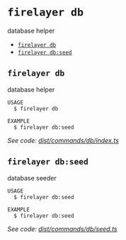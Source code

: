 `firelayer db`
==============

database helper

* [`firelayer db`](#firelayer-db)
* [`firelayer db:seed`](#firelayer-dbseed)

## `firelayer db`

database helper

```
USAGE
  $ firelayer db

EXAMPLE
  $ firelayer db:seed
```

_See code: [dist/commands/db/index.ts](https://github.com/firelayer/firelayer/blob/v1.0.0-alpha.4/dist/commands/db/index.ts)_

## `firelayer db:seed`

database seeder

```
USAGE
  $ firelayer db:seed

EXAMPLE
  $ firelayer db:seed
```

_See code: [dist/commands/db/seed.ts](https://github.com/firelayer/firelayer/blob/v1.0.0-alpha.4/dist/commands/db/seed.ts)_
